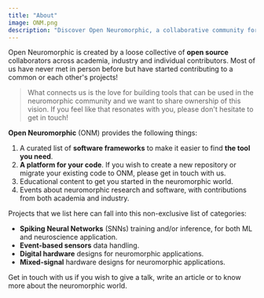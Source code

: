```yaml
---
title: "About"
image: ONM.png
description: "Discover Open Neuromorphic, a collaborative community for neuromorphic computing enthusiasts. Explore tools, frameworks, and educational content to fuel your passion."
---
```


Open Neuromorphic is created by a loose collective of **open source** collaborators across academia, industry and individual contributors. Most of us have never met in person before but have started contributing to a common or each other's projects! 

> What connects us is the love for building tools that can be used in the neuromorphic community and we want to share ownership of this vision. If you feel like that resonates with you, please don't hesitate to get in touch!

**Open Neuromorphic** (ONM) provides the following things:

1. A curated list of **software frameworks** to make it easier to find **the tool you need**.
2. **A platform for your code**. If you wish to create a new repository or migrate your existing code to ONM, please get in touch with us.
3. Educational content to get you started in the neuromorphic world.
4. Events about neuromorphic research and software, with contributions from both academia and industry. 

Projects that we list here can fall into this non-exclusive list of categories:

- **Spiking Neural Networks** (SNNs) training and/or inference, for both ML and neuroscience application.
- **Event-based sensors** data handling.
- **Digital hardware** designs for neuromorphic applications.
- **Mixed-signal** hardware designs for neuromorphic applications.

Get in touch with us if you wish to give a talk, write an article or to know more about the neuromorphic world.
